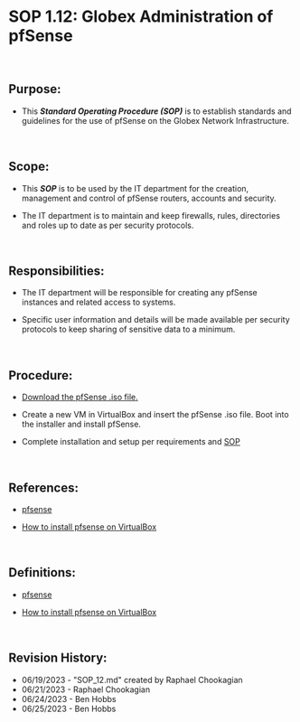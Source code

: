 # SOP 1.12: Globex Administration of pfSense

<br>

## Purpose:

* This ***Standard Operating Procedure (SOP)*** is to establish standards and guidelines for the use of pfSense on the Globex Network Infrastructure.

<br>

## Scope:

* This ***SOP*** is to be used by the IT department for the creation, management and control of pfSense routers, accounts and security.

* The IT department is to maintain and keep firewalls, rules, directories and roles up to date as per security protocols.

<br>

## Responsibilities:

* The IT department will be responsible for creating any pfSense instances and related access to systems.

* Specific user information and details will be made available per security protocols to keep sharing of sensitive data to a minimum.

<br>

## Procedure:

* [Download the pfSense .iso file.](https://www.pfsense.org/download/)

* Create a new VM in VirtualBox and insert the pfSense .iso file. Boot into the installer and install pfSense.

* Complete installation and setup per requirements and [SOP](../SOPs/)

<br>

## References:

* [pfsense](https://www.pfsense.org/download/)

* [How to install pfsense on VirtualBox](https://www.how2shout.com/how-to/install-pfsense-VirtualBox-linux-vmware-player.html)

<br>

## Definitions:

* [pfsense](https://www.pfsense.org/download/)

* [How to install pfsense on VirtualBox](https://www.how2shout.com/how-to/install-pfsense-VirtualBox-linux-vmware-player.html)

<br>

## Revision History:

* 06/19/2023 - "SOP_12.md" created by Raphael Chookagian
* 06/21/2023 - Raphael Chookagian
* 06/24/2023 - Ben Hobbs
* 06/25/2023 - Ben Hobbs
